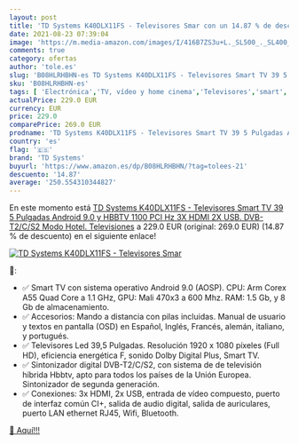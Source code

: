 ```yaml
---
layout: post
title: 'TD Systems K40DLX11FS - Televisores Smar con un 14.87 % de descuento'
date: 2021-08-23 07:39:04
image: 'https://m.media-amazon.com/images/I/416B7ZS3u+L._SL500_._SL400_.jpg'
comments: true
category: ofertas
author: 'tole.es'
slug: 'B08HLRHBHN-es TD Systems K40DLX11FS - Televisores Smart TV 39 5 Pulgadas...'
sku: 'B08HLRHBHN-es'
tags: [ 'Electrónica','TV, vídeo y home cinema','Televisores','smart','td systems','tv', ]
actualPrice: 229.0 EUR
currency: EUR
price: 229.0
comparePrice: 269.0 EUR
prodname: 'TD Systems K40DLX11FS - Televisores Smart TV 39 5 Pulgadas Android 9.0 y HBBTV  1100 PCI Hz  3X HDMI  2X USB. DVB-T2/C/S2  Modo Hotel. Televisiones'
country: 'es'
flag: '🇪🇸'
brand: 'TD Systems'
buyurl: 'https://www.amazon.es/dp/B08HLRHBHN/?tag=tolees-21'
descuento: '14.87'
average: '250.554310344827'
---
```


En este momento está [TD Systems K40DLX11FS - Televisores Smart TV 39 5 Pulgadas Android 9.0 y HBBTV  1100 PCI Hz  3X HDMI  2X USB. DVB-T2/C/S2  Modo Hotel. Televisiones](https://www.amazon.es/dp/B08HLRHBHN/?tag=tolees-21) a 229.0 EUR (original: 269.0 EUR) (14.87 %  de descuento) en el siguiente enlace!

[![TD Systems K40DLX11FS - Televisores Smar](https://m.media-amazon.com/images/I/416B7ZS3u+L._SL500_._SL400_.jpg)](https://www.amazon.es/dp/B08HLRHBHN/?tag=tolees-21)

🔎:

- ✅ Smart TV con sistema operativo Android 9.0 (AOSP). CPU: Arm Corex A55 Quad Core a 1.1 GHz, GPU: Mali 470x3 a 600 Mhz. RAM: 1.5 Gb, y 8 Gb de almacenamiento.
- ✅ Accesorios: Mando a distancia con pilas incluidas. Manual de usuario y textos en pantalla (OSD) en Español, Inglés, Francés, alemán, italiano, y portugués.
- ✅ Televisores Led 39,5 Pulgadas. Resolución 1920 x 1080 píxeles (Full HD), eficiencia energética F, sonido Dolby Digital Plus, Smart TV.
- ✅ Sintonizador digital DVB-T2/C/S2, con sistema de de televisión híbrida Hbbtv, apto para todos los países de la Unión Europea. Sintonizador de segunda generación.
- ✅ Conexiones: 3x HDMI, 2x USB, entrada de vídeo compuesto, puerto de interfaz común CI+, salida de audio digital, salida de auriculares, puerto LAN ethernet RJ45, Wifi, Bluetooth.

[🛒 Aquí!!!](https://www.amazon.es/dp/B08HLRHBHN/?tag=tolees-21)
